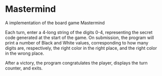 # Mastermind
A implementation of the board game Mastermind

Each turn, enter a 4-long string of the digits 0-4, representing the secret code generated at the start of the game. On submission, the program will print a number of Black and White values, corresponding to how many digits are, respectively, the right color in the right place, and the right color in the wrong place.

After a victory, the program congratulates the player, displays the turn counter, and exits.
